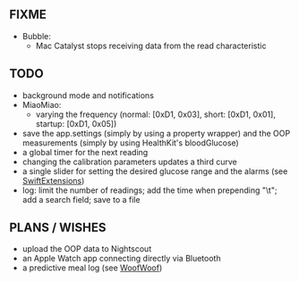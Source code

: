 FIXME
-----

* Bubble:
   - Mac Catalyst stops receiving data from the read characteristic


TODO
----

* background mode and notifications
* MiaoMiao:
   - varying the frequency (normal: [0xD1, 0x03], short:  [0xD1, 0x01], startup: [0xD1, 0x05])
* save the app.settings (simply by using a property wrapper) and the OOP measurements (simply by using HealthKit's bloodGlucose)
* a global timer for the next reading
* changing the calibration parameters updates a third curve
* a single slider for setting the desired glucose range and the alarms (see [SwiftExtensions](https://github.com/SwiftExtensions/SwiftUIExtensions))
* log: limit the number of readings; add the time when prepending "\t"; add a search field; save to a file


PLANS / WISHES
---------------

* upload the OOP data to Nightscout
* an Apple Watch app connecting directly via Bluetooth
* a predictive meal log (see [WoofWoof](https://github.com/gshaviv/ninety-two))
